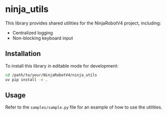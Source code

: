 # ninja_utils

This library provides shared utilities for the NinjaRobotV4 project, including:
- Centralized logging
- Non-blocking keyboard input

## Installation

To install this library in editable mode for development:

```bash
cd /path/to/your/NinjaRobotV4/ninja_utils
uv pip install -e .
```

## Usage

Refer to the `samples/sample.py` file for an example of how to use the utilities.
